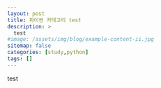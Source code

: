 ```yaml
---
layout: post
title: 파이썬 카테고리 test
description: >
  test
#image: /assets/img/blog/example-content-ii.jpg
sitemap: false
categories: [study,python]
tags: []
---
```


test
